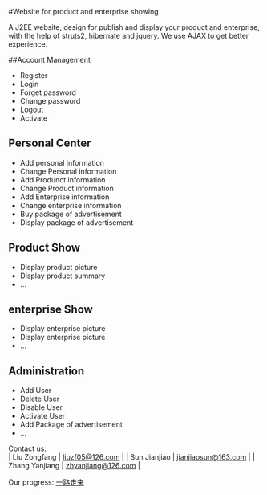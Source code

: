 #Website for product and enterprise showing

A J2EE website, design for publish and display your product and enterprise,  with the help of struts2, hibernate and jquery. We use AJAX to get better experience.  

##Account Management
* Register
* Login
* Forget password
* Change password
* Logout
* Activate

## Personal Center
* Add personal information
* Change Personal information
* Add Produnct information
* Change Product information
* Add Enterprise information
* Change enterprise information
* Buy package of advertisement 
* Display package of advertisement 

## Product Show 
* Display product picture
* Display product summary
* ...

## enterprise Show  
* Display enterprise picture
* Display enterprise picture 
* ...

## Administration
* Add User
* Delete User
* Disable User
* Activate User
* Add Package of advertisement
* ...

Contact us:  
| Liu Zongfang | <liuzf05@126.com> |
| Sun Jianjiao | <jianjiaosun@163.com> |
| Zhang Yanjiang | <zhyanjiang@126.com> |

Our progress: [一路走来](https://github.com/unanao/58bancai.com/wiki/58Bancai-%E4%B8%80%E8%B7%AF%E8%B5%B0%E6%9D%A5/“一路走来”)
